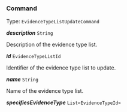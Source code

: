 

### Command

Type: `EvidenceTypeListUpdateCommand`  
<article>

***description*** `String` 

Description of the evidence type list.

</article>
<article>

***id*** `EvidenceTypeListId` 

Identifier of the evidence type list to update.

</article>
<article>

***name*** `String` 

Name of the evidence type list.

</article>
<article>

***specifiesEvidenceType*** `List<EvidenceTypeId>` 

</article>

